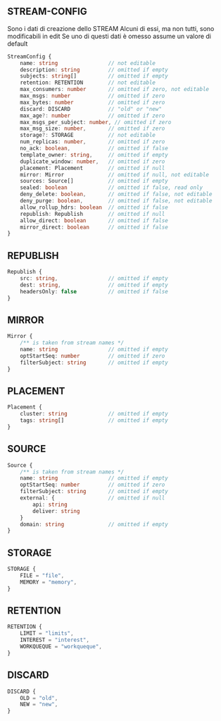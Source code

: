 
## STREAM-CONFIG

Sono i dati di creazione dello STREAM
Alcuni di essi, ma non tutti, sono modificabili in edit
Se uno di questi dati è omesso assume un valore di default

```typescript
StreamConfig {
	name: string 				// not editable
	description: string			// omitted if empty
	subjects: string[]			// omitted if empty
	retention: RETENTION 		// not editable
	max_consumers: number 		// omitted if zero, not editable
	max_msgs: number 			// omitted if zero
	max_bytes: number			// omitted if zero
	discard: DISCARD 			// "old" or "new"
	max_age?: number			// omitted if zero
	max_msgs_per_subject: number, // omitted if zero
  	max_msg_size: number, 		// omitted if zero
	storage?: STORAGE			// not editable
	num_replicas: number, 		// omitted if zero
	no_ack: boolean, 			// omitted if false
	template_owner: string, 	// omitted if empty
	duplicate_window: number, 	// omitted if zero
	placement: Placement		// omitted if null
	mirror: Mirror 				// omitted if null, not editable
	sources: Source[]			// omitted if empty
	sealed: boolean				// omitted if false, read only
	deny_delete: boolean, 		// omitted if false, not editable
	deny_purge: boolean, 		// omitted if false, not editable
	allow_rollup_hdrs: boolean 	// omitted if false
	republish: Republish 		// omitted if null
	allow_direct: boolean 		// omitted if false
	mirror_direct: boolean 		// omitted if false
}
```

## REPUBLISH

```typescript
Republish {
	src: string, 				// omitted if empty
	dest: string, 				// omitted if empty
	headersOnly: false 			// omitted if false
}
```

## MIRROR

```typescript
Mirror {
	/** is taken from stream names */
	name: string				// omitted if empty
	optStartSeq: number			// omitted if zero
	filterSubject: string		// omitted if empty
}
```

## PLACEMENT

```typescript
Placement {
	cluster: string				// omitted if empty
	tags: string[]				// omitted if empty
}
```

## SOURCE

```typescript
Source {
	/** is taken from stream names */
	name: string				// omitted if empty
	optStartSeq: number			// omitted if zero
	filterSubject: string		// omitted if empty
	external: {					// omitted if null
		api: string
		deliver: string
	}
	domain: string 				// omitted if empty
}
```

## STORAGE

```typescript
STORAGE {
	FILE = "file",
	MEMORY = "memory",
}
```

## RETENTION

```typescript
RETENTION {
	LIMIT = "limits",
	INTEREST = "interest",
	WORKQUEQUE = "workqueque",
}
```

## DISCARD

```typescript
DISCARD {
	OLD = "old",
	NEW = "new",
}
```
